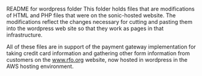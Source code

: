 README for wordpress folder
This folder holds files that are modifications of HTML and PHP files
that were on the sonic-hosted website. The modifications reflect the
changes necessary for cutting and pasting them into the wordpress
web site so that they work as pages in that infrastructure.

All of these files are in support of the payment gateway implementation
for taking credit card information and gathering other form information
from customers on the www.rfo.org website, now hosted in wordpress in
the AWS hosting environment.
